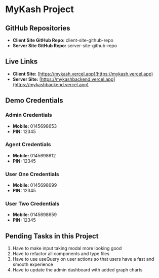 # MyKash Project

## GitHub Repositories

- **Client Site GitHub Repo:** client-site-github-repo
- **Server Site GitHub Repo:** server-site-github-repo

## Live Links

- **Client Site:** [https://mykash.vercel.app](https://mykash.vercel.app)
- **Server Site:** [https://mykashbackend.vercel.app](https://mykashbackend.vercel.app)

## Demo Credentials

### Admin Credentials

- **Mobile:** 0145698653
- **PIN:** 12345

### Agent Credentials

- **Mobile:** 0145698612
- **PIN:** 12345

### User One Credentials

- **Mobile:** 0145698699
- **PIN:** 12345

### User Two Credentials

- **Mobile:** 0145698659
- **PIN:** 12345

## Pending Tasks in this Project

1. Have to make input taking modal more looking good
2. Have to refactor all components and type files
3. Have to use useQuery on user actions so that users have a fast and smooth experience
4. Have to update the admin dashboard with added graph charts
